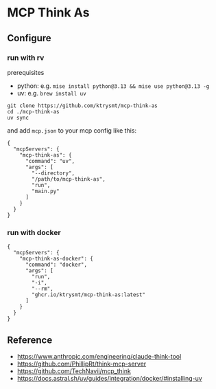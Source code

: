 # MCP Think As

## Configure

### run with rv

prerequisites

- python: e.g. `mise install python@3.13 && mise use python@3.13 -g`
- uv: e.g. `brew install uv`

```
git clone https://github.com/ktrysmt/mcp-think-as
cd ./mcp-think-as
uv sync
```

and add `mcp.json` to your mcp config like this:

```
{
  "mcpServers": {
    "mcp-think-as": {
      "command": "uv",
      "args": [
        "--directory",
        "/path/to/mcp-think-as",
        "run",
        "main.py"
      ]
    }
  }
}
```

### run with docker

```
{
  "mcpServers": {
    "mcp-think-as-docker": {
      "command": "docker",
      "args": [
        "run",
        "-i",
        "--rm",
        "ghcr.io/ktrysmt/mcp-think-as:latest"
      ]
    }
  }
}
```

## Reference

* <https://www.anthropic.com/engineering/claude-think-tool>
* <https://github.com/PhillipRt/think-mcp-server>
* <https://github.com/TechNavii/mcp_think>
* <https://docs.astral.sh/uv/guides/integration/docker/#installing-uv>
